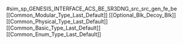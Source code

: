 #sim_sp_GENESIS_INTERFACE_ACS_BE_SR3DNG_src_src_gen_fe_be
[[Common_Modular_Type_Last_Default]]
[[Optional_Blk_Decoy_Blk]]
[[Common_Physical_Type_Last_Default]]
[[Common_Basic_Type_Last_Default]]
[[Common_Enum_Type_Last_Default]]
